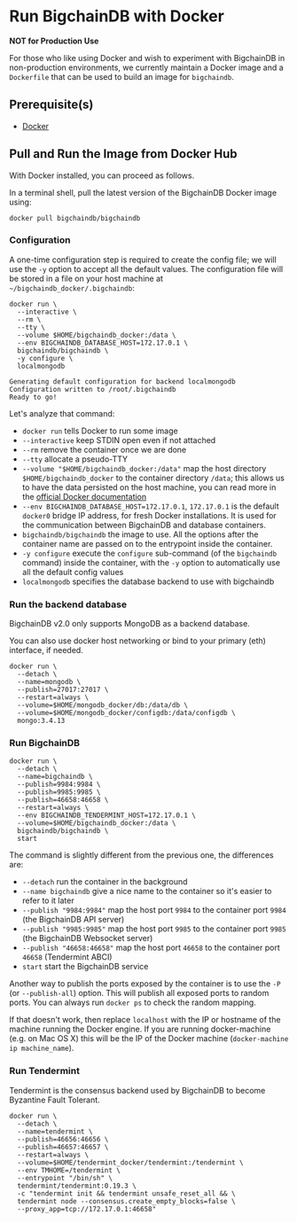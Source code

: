 # Run BigchainDB with Docker

**NOT for Production Use**

For those who like using Docker and wish to experiment with BigchainDB in
non-production environments, we currently maintain a Docker image and a
`Dockerfile` that can be used to build an image for `bigchaindb`.

## Prerequisite(s)
- [Docker](https://docs.docker.com/engine/installation/)

## Pull and Run the Image from Docker Hub

With Docker installed, you can proceed as follows.

In a terminal shell, pull the latest version of the BigchainDB Docker image using:
```text
docker pull bigchaindb/bigchaindb
```

### Configuration
A one-time configuration step is required to create the config file; we will use
the `-y` option to accept all the default values. The configuration file will
be stored in a file on your host machine at `~/bigchaindb_docker/.bigchaindb`:

```text
docker run \
  --interactive \
  --rm \
  --tty \
  --volume $HOME/bigchaindb_docker:/data \
  --env BIGCHAINDB_DATABASE_HOST=172.17.0.1 \
  bigchaindb/bigchaindb \
  -y configure \
  localmongodb

Generating default configuration for backend localmongodb
Configuration written to /root/.bigchaindb
Ready to go!
```

Let's analyze that command:

* `docker run` tells Docker to run some image
* `--interactive` keep STDIN open even if not attached
* `--rm` remove the container once we are done
* `--tty` allocate a pseudo-TTY
* `--volume "$HOME/bigchaindb_docker:/data"` map the host directory
 `$HOME/bigchaindb_docker` to the container directory `/data`;
 this allows us to have the data persisted on the host machine,
 you can read more in the [official Docker
 documentation](https://docs.docker.com/engine/tutorials/dockervolumes)
* `--env BIGCHAINDB_DATABASE_HOST=172.17.0.1`, `172.17.0.1` is the default `docker0` bridge
IP address, for fresh Docker installations. It is used for the communication between BigchainDB and database
containers.
* `bigchaindb/bigchaindb` the image to use. All the options after the container name are passed on to the entrypoint inside the container.
* `-y configure` execute the `configure` sub-command (of the `bigchaindb`
 command) inside the container, with the `-y` option to automatically use all the default config values
* `localmongodb` specifies the database backend to use with bigchaindb


### Run the backend database

BigchainDB v2.0 only supports MongoDB as a backend database.

You can also use docker host networking or bind to your primary (eth)
 interface, if needed.

```text
docker run \
  --detach \
  --name=mongodb \
  --publish=27017:27017 \
  --restart=always \
  --volume=$HOME/mongodb_docker/db:/data/db \
  --volume=$HOME/mongodb_docker/configdb:/data/configdb \
  mongo:3.4.13
```

### Run BigchainDB

```text
docker run \
  --detach \
  --name=bigchaindb \
  --publish=9984:9984 \
  --publish=9985:9985 \
  --publish=46658:46658 \
  --restart=always \
  --env BIGCHAINDB_TENDERMINT_HOST=172.17.0.1 \
  --volume=$HOME/bigchaindb_docker:/data \
  bigchaindb/bigchaindb \
  start
```

The command is slightly different from the previous one, the differences are:

* `--detach` run the container in the background
* `--name bigchaindb` give a nice name to the container so it's easier to
 refer to it later
* `--publish "9984:9984"` map the host port `9984` to the container port `9984`
 (the BigchainDB API server)
* `--publish "9985:9985"` map the host port `9985` to the container port `9985`
 (the BigchainDB Websocket server)
* `--publish "46658:46658"` map the host port `46658` to the container port `46658`
 (Tendermint ABCI)
* `start` start the BigchainDB service

Another way to publish the ports exposed by the container is to use the `-P` (or
`--publish-all`) option. This will publish all exposed ports to random ports. You can
always run `docker ps` to check the random mapping.

If that doesn't work, then replace `localhost` with the IP or hostname of the
machine running the Docker engine. If you are running docker-machine (e.g. on
Mac OS X) this will be the IP of the Docker machine (`docker-machine ip
machine_name`).

### Run Tendermint

Tendermint is the consensus backend used by BigchainDB to become Byzantine
Fault Tolerant.

```text
docker run \
  --detach \
  --name=tendermint \
  --publish=46656:46656 \
  --publish=46657:46657 \
  --restart=always \
  --volume=$HOME/tendermint_docker/tendermint:/tendermint \
  --env TMHOME=/tendermint \
  --entrypoint "/bin/sh" \
  tendermint/tendermint:0.19.3 \
  -c "tendermint init && tendermint unsafe_reset_all && \
  tendermint node --consensus.create_empty_blocks=false \
  --proxy_app=tcp://172.17.0.1:46658"
```

